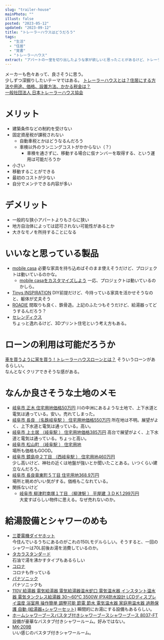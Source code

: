 ```yaml
---
slug: "trailer-house"
mainPhoto: ""
illust: false
posted: "2023-05-12"
updated: "2023-09-12"
title: "トレーラーハウスはどうだろう"
tags:
  - "生活"
  - "住居"
  - "覚書"
  - "トレーラーハウス"
extract: "アパートの一室を切り出したような家が欲しいと思ったことがあるけど、トレーラーハウスはどうなんだろう。"
---
```

メーカーも色々あって、良さそうに思う。  
少しずつ深掘りしたいテーマではある。
[トレーラーハウスとは？住居にする方法や用途、価格、設置方法、かかる税金は？](https://suumo.jp/article/oyakudachi/oyaku/ikkodate/ik_knowhow/trailerhouse/)  
[一般社団法人 日本トレーラーハウス協会 ](http://www.trailerhouse.or.jp/)

# メリット
- 建築条件などの制約を受けない
- 固定資産税が課税されない
  - 自動車税とかはどうなるんだろう
  - 車検以外のランニングコストがかからない（？）
    - 車検を通さずに、移動する場合に仮ナンバーを取得する、という運用は可能だろうか
- 小さい
- 移動することができる
- 最初のコストが少ない
- 自分でメンテできる内容が多い

# デメリット
- 一般的な狭小アパートよりもさらに狭い
- 地方自治体によっては認可されない可能性があるとか
- 大きなモノを所持することになる

# いいなと思っている製品
- [mobile casa](https://yadokari.net/orchestra/mobilecasa/#more-69942)
  必要な家具を持ち込めばそのまま使えそうだけど、プロジェクトは動いているのかな。
  - [mobile casaをカスタマイズしよう](https://sumika.me/smartmade/configurator/floorplans)
    一応、プロジェクトは動いているのかしら。
- [Tinys INSPIRATION](https://yadokari.net/orchestra/)
  DIY前提だけど、今持っている家具を活かせそうなのと、躯体が丈夫そう
- [ROADIE](https://yadokari.company/products/tiny-trailer/roadie)
  間取りも良く、鉄骨造。上記のふたつもそうだけど、給湯器ってどうするんだろう？
- [セレンディクス](https://serendix.jp/)  
  ちょっと逸れるけど、3Dプリント住宅という考え方もある。

# ローンの利用は可能だろうか
[車を買うように家を買う！トレーラーハウスローンとは？](https://tinyhouse-travelers.com/post-3219/)
そういうローンがあるらしい。  
なんとなくクリアできそうな感がある。

# なんか良さそうな土地のメモ
- [岐阜市 正木 住宅用地価格50万円](https://www.athome.co.jp/tochi/6976821495/?DOWN=1&BKLISTID=001LPC&sref=list_simple)
  川の中洲にあるような土地で、上下水道と電気は通っている。安い。売れてしまった。
- [	岐阜市 長良 （名鉄岐阜駅 ） 住宅用地価格550万円](https://www.athome.co.jp/tochi/1033452223/?DOWN=1&BKLISTID=001LPC&sref=list_simple)
  所在地は不明。展望がよく、上下水道と電気は通っている。高い。
- [岐阜市 上土居 （岐阜駅 ） 住宅用地価格385万円](https://www.athome.co.jp/tochi/6977582009/?DOWN=1&BKLISTID=001LPC&sref=list_simple)
  高台で展望がよく、上下水道と電気は通っている。ちょっと高い。
- [	岐阜市 松山町 （岐阜駅 ） 住宅用地](https://www.athome.co.jp/tochi/6980031287/?DOWN=1&BKLISTID=001LPC&sref=list_simple)  
  場所も価格もGOOD。
- [岐阜市 鏡島中２丁目 （西岐阜駅 ） 住宅用地460万円](https://www.athome.co.jp/tochi/1003278580/?BKLISTID=022LPC&sref=recommend&rcmdid=104&RECOMMFLG=1)  
  少し高いけど、神社の近くは地盤が強いとか聞いたことある。いつくらい建立なんだろう。
- [岐阜市 長良竜東町５丁目 住宅用地368.9万円](https://www.athome.co.jp/tochi/1050329647/?DOWN=1&BKLISTID=001LPC&sref=list_simple)  
  場所と眺めがいい気がする。価格もこなれている。
- 関係ないけど
  - [岐阜市 柳津町南塚１丁目 （柳津駅 ） 平屋建 ３ＤＫ1,299万円](https://www.athome.co.jp/kodate/6979255052/?DOWN=1&BKLISTID=001LPC&sref=list_simple)  
  大変すばらしい物件に思える。なぜ売れないのか。

# 給湯設備とシャワーのめも
- [三菱電機ダイヤホット](https://www.mitsubishielectric.co.jp/home/diahot/)  
  今住んでいるうちにあるのがこれの150Lモデルらしい。そうすると、一回のシャワーは70L前後お湯を消費しているのか。
- [タカラスタンダード](https://www.takara-standard.co.jp/product/hot_water_supply/oil/)  
  石油で湯を沸かすタイプもあるらしい
- [コロナ](https://www.corona.co.jp/denon/)  
  コロナも作っている
- [パナソニック](https://sumai.panasonic.jp/denon/)  
  パナソニックも
- [110V 給湯器 電気給湯器 電気給湯器温水蛇口 電気温水器 インスタント温水器 電気タンクレス給湯器 30〜60℃ 3500W IPX4防水設計 LCDディスプレイ温度 浴室用 操作簡単 調整可能 節電 節水 電気温水器 家庭用温水器 過熱保護 自動 (給湯器+シャワーセット)](https://www.amazon.co.jp/%E9%9B%BB%E6%B0%97%E7%B5%A6%E6%B9%AF%E5%99%A8%E6%B8%A9%E6%B0%B4%E8%9B%87%E5%8F%A3-%E3%82%A4%E3%83%B3%E3%82%B9%E3%82%BF%E3%83%B3%E3%83%88%E6%B8%A9%E6%B0%B4%E5%99%A8-%E9%9B%BB%E6%B0%97%E3%82%BF%E3%83%B3%E3%82%AF%E3%83%AC%E3%82%B9%E7%B5%A6%E6%B9%AF%E5%99%A8-IPX4%E9%98%B2%E6%B0%B4%E8%A8%AD%E8%A8%88-LCD%E3%83%87%E3%82%A3%E3%82%B9%E3%83%97%E3%83%AC%E3%82%A4%E6%B8%A9%E5%BA%A6/dp/B0BWRW12XV?source=ps-sl-shoppingads-lpcontext&ref_=fplfs&psc=1&smid=A2BI5WIDV3Y7U)
  瞬間的にお湯にする設備もあるらしい。
- [ホームシャワーブースバスタブ付きシャワーブースシャワーブース 8037-FT](https://salemarket.jp/shower/bathtub-shower-booth/shower-booth-8037-ft)  
  設備が豪華なバスタブ付きシャワールーム。好みではない。
- [MK-209B](https://www.m-kcreation.com/shower/product/mk_209b2/)  
  いい感じのバスタブ付きシャワールーム。